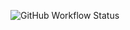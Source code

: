 ![GitHub Workflow Status](https://img.shields.io/github/workflow/status/Collective-Fullstack/collective-fullstack.github.io/Next.js%20build%20and%20export?style=for-the-badge)
